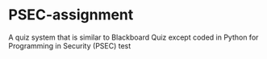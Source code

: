 # PSEC-assignment
A quiz system that is similar to Blackboard Quiz except coded in Python for Programming in Security (PSEC) test
